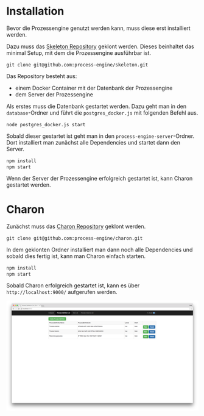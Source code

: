 # Installation

Bevor die Prozessengine genutzt werden kann, muss diese erst installiert werden.

Dazu muss das [Skeleton Repository](https://github.com/process-engine/skeleton) geklont werden. Dieses beinhaltet das minimal Setup, mit dem die Prozessengine ausführbar ist.
```
git clone git@github.com:process-engine/skeleton.git
```

Das Repository besteht aus:
* einem Docker Container mit der Datenbank der Prozessengine
* dem Server der Prozessengine

Als erstes muss die Datenbank gestartet werden. Dazu geht man in den `database`-Ordner und führt die `postgres_docker.js` mit folgenden Befehl aus.

```
node postgres_docker.js start
``` 

Sobald dieser gestartet ist geht man in den `process-engine-server`-Ordner. Dort installiert man zunächst alle Dependencies und startet dann den Server.

```
npm install
npm start
```

Wenn der Server der Prozessengine erfolgreich gestartet ist, kann Charon gestartet werden.

# Charon

Zunächst muss das [Charon Repository](https://github.com/process-engine/charon) geklont werden. 

```
git clone git@github.com:process-engine/charon.git
```
In dem geklonten Ordner installiert man dann noch alle Dependencies und sobald dies fertig ist, kann man Charon einfach starten.

```
npm install
npm start
```

Sobald Charon erfolgreich gestartet ist, kann es über `http://localhost:9000/` aufgerufen werden.

![Charon](images/charon.png)
